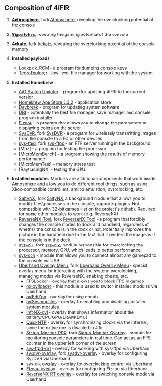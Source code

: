 ## Composition of 4IFIR

1. **[4efirosphere](https://cloud.sintez.io/s/4IFIR?path=%2FMariko)**, fork [Atmosphere](https://github.com/Atmosphere-NX/Atmosphere), revealing the overclocking potential of the console
1. **[Sigpatches](https://jits.cc/patches)**, revealing the gaming potential of the console
1. **[4ekate](https://cloud.sintez.io/s/4IFIR)**, fork [hekate](https://github.com/CTCaer/hekate), revealing the overclocking potential of the console memory
1. **Installed payloads**:
   * [Lockpick_RCM](https://github.com/shchmue/Lockpick_RCM) - a program for dumping console keys
   * [TegraExplorer](https://github.com/rashevskyv/TegraExplorer/) - low-level file manager for working with the system 
1. **Installed Homebrew**
   * [AiO Switch Updater](https://github.com/rashevskyv/kefir-updater) - program for updating 4IFIR to the current version 
   * [Homebrew App Store 2.3.2](https://github.com/fortheusers/hb-appstore/releases) - application store
   * [Daybreak](https://github.com/Atmosphere-NX/Atmosphere/tree/0.14.1/troposphere/daybreak) - program for updating system software
   * [DBI](https://github.com/rashevskyv/dbi) - potentially the best file manager, save manager and console program installer
   * [Fizeau](https://github.com/averne/Fizeau) - a program that allows you to change the parameters of displaying colors on the screen
   * [SysDVR](https://cloud.sintez.io/s/4IFIR), fork [SysDVR](https://github.com/exelix11/SysDVR) - a program for wirelessly transmitting images from the console to a PC or other devices
   * [sys-ftpd](https://cloud.sintez.io/s/4IFIR), fork [sys-ftpd](https://github.com/cathery/sys-ftpd) - an FTP server running in the background
   * [Mhz] – a program for testing the processor
   * [MicroMemBench] – a program showing the results of memory performance
   * [MicroMemTest] – memory stress test
   * [RaytracingNX] -  testing the GPU. 

1. **Installed modules**. Modules are additional components that work inside Atmosphere and allow you to do different cool things, such as using Xbox-compatible controllers, amiibo emulation, overclocking, etc.
   * [SaltyNX](https://cloud.sintez.io/s/4IFIR), fork [SaltyNX](https://github.com/masagrator/SaltyNX), a background module that allows you to modify files\processes in the console, supports plugins. Not compatible with 32-bit games (list on the project's github). Required for some other modules to work (e.g. ReverseNX)
   * [ReverseNX-Tool](https://cloud.sintez.io/s/4IFIR), fork [ReverseNX-Tool](https://github.com/masagrator/ReverseNX-Tool) - a program that forcibly changes the console modes to dock and handheld, regardless of whether the console is in the dock or not. Potentially improves the picture in the handheld due to the fact that it renders the image as if the console is in the dock. 
   * [sys-clk](https://cloud.sintez.io/s/4IFIR), fork [sys-clk](https://github.com/retronx-team/sys-clk), module responsible for overclocking the processor, memory, GPU, which leads to better performance
   * [sys-con](https://github.com/cathery/sys-con) - module that allows you to connect almost any gamepad to the console via USB
   * [Uberhand Overlay Menu](https://cloud.sintez.io/s/4IFIR), fork [Uberhand Overlay Menu](https://github.com/efosamark/Uberhand-Overlay) - special overlay menu for interacting with the system: overclocking, managing modes via ReverseNX, enabling cheats, etc. 
     - [FPSLocker](https://github.com/masagrator/FPSLocker) - overlay that allows you to block FPS in games 
     - [nx-ovlloader](https://github.com/WerWolv/nx-ovlloader/) - this module is used to switch installed modules via Uberhand 
     - [ovlEdiZon](https://github.com/proferabg/EdiZon-Overlay/releases) - overlay for using cheats
     - [ovlSysmodules](https://github.com/WerWolv/ovl-sysmodules/) - overlay for enabling and disabling installed system modules
     - [InfoNX-ovl](https://github.com/renA21/InfoNX/) - overlay that shows information about the battery/CPU/GPU/DRAM(EMC)
     - [QuickNTP](https://github.com/nedex/QuickNTP) - overlay for synchronizing clocks via the Internet, since the native one is disabled in 4ifir 
     - [Status-Monitor-PRO](https://cloud.sintez.io/s/4IFIR), fork [Status-Monitor-Overlay](https://github.com/masagrator/Status-Monitor-Overlay) - module for monitoring console parameters in real time. Can act as an FPS counter in the upper left corner of the screen
     - [sys-ftpd-ovl](https://github.com/SegFault42/sys-ftpd-ovl) - overlay for working with sys-ftpd via Uberhand 
     - [sysdvr-overlay](https://github.com/Hartie95/sysdvr-overlay), fork [sysdvr-overlay](https://github.com/Hartie95/sysdvr-overlay) - overlay for configuring SysDVR via Uberhand 
     - [sys-clk overlay](https://github.com/retronx-team/sys-clk) - overlay for overclocking control via Uberhand 
     - [Fizeau overlay](https://github.com/averne/Fizeau)  - overlay for configuring Fizeau via Uberhand 
     - [ReverseNX-RT overlay](https://github.com/masagrator/ReverseNX-RT) - overlay for switching console mode via Uberhand 
